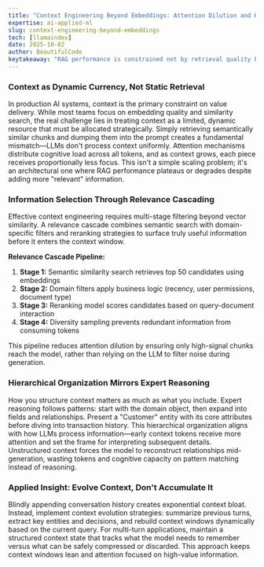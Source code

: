 ```yaml
---
title: "Context Engineering Beyond Embeddings: Attention Dilution and Hierarchical Organization in RAG Systems"
expertise: ai-applied-ml
slug: context-engineering-beyond-embeddings
tech: [llamaindex]
date: 2025-10-02
author: BeautifulCode
keytakeaway: "RAG performance is constrained not by retrieval quality but by attention dilution—context engineering requires multi-stage filtering, hierarchical organization, and dynamic evolution to maximize value within limited context windows."
---
```


### Context as Dynamic Currency, Not Static Retrieval

In production AI systems, context is the primary constraint on value delivery. While most teams focus on embedding quality and similarity search, the real challenge lies in treating context as a limited, dynamic resource that must be allocated strategically. Simply retrieving semantically similar chunks and dumping them into the prompt creates a fundamental mismatch—LLMs don't process context uniformly. Attention mechanisms distribute cognitive load across all tokens, and as context grows, each piece receives proportionally less focus. This isn't a simple scaling problem; it's an architectural one where RAG performance plateaus or degrades despite adding more "relevant" information.

### Information Selection Through Relevance Cascading

Effective context engineering requires multi-stage filtering beyond vector similarity. A relevance cascade combines semantic search with domain-specific filters and reranking strategies to surface truly useful information before it enters the context window.

**Relevance Cascade Pipeline:**

1. **Stage 1:** Semantic similarity search retrieves top 50 candidates using embeddings
2. **Stage 2:** Domain filters apply business logic (recency, user permissions, document type)
3. **Stage 3:** Reranking model scores candidates based on query-document interaction
4. **Stage 4:** Diversity sampling prevents redundant information from consuming tokens

This pipeline reduces attention dilution by ensuring only high-signal chunks reach the model, rather than relying on the LLM to filter noise during generation.

### Hierarchical Organization Mirrors Expert Reasoning

How you structure context matters as much as what you include. Expert reasoning follows patterns: start with the domain object, then expand into fields and relationships. Present a "Customer" entity with its core attributes before diving into transaction history. This hierarchical organization aligns with how LLMs process information—early context tokens receive more attention and set the frame for interpreting subsequent details. Unstructured context forces the model to reconstruct relationships mid-generation, wasting tokens and cognitive capacity on pattern matching instead of reasoning.

### Applied Insight: Evolve Context, Don't Accumulate It

Blindly appending conversation history creates exponential context bloat. Instead, implement context evolution strategies: summarize previous turns, extract key entities and decisions, and rebuild context windows dynamically based on the current query. For multi-turn applications, maintain a structured context state that tracks what the model needs to remember versus what can be safely compressed or discarded. This approach keeps context windows lean and attention focused on high-value information.